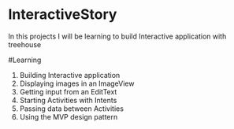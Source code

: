 # InteractiveStory
In this projects I will be learning to build Interactive application with treehouse


#Learning 
1. Building Interactive application
2. Displaying images in an ImageView
3. Getting input from an EditText
4. Starting Activities with Intents
5. Passing data between Activities
6. Using the MVP design pattern
